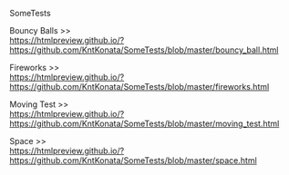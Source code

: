 SomeTests

Bouncy Balls >> <br/>
        https://htmlpreview.github.io/?https://github.com/KntKonata/SomeTests/blob/master/bouncy_ball.html

Fireworks >> <br/>
        https://htmlpreview.github.io/?https://github.com/KntKonata/SomeTests/blob/master/fireworks.html

Moving Test >> <br/>
        https://htmlpreview.github.io/?https://github.com/KntKonata/SomeTests/blob/master/moving_test.html

Space >> <br/>
        https://htmlpreview.github.io/?https://github.com/KntKonata/SomeTests/blob/master/space.html
